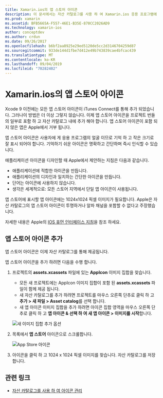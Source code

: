```yaml
---
title: Xamarin.ios의 앱 스토어 아이콘
description: 이 문서에서는 자산 카탈로그를 사용 하 여 Xamarin.ios 응용 프로그램에 대 한 앱 스토어 아이콘을 관리 하는 방법을 설명 합니다. 이전에는 앱 스토어 아이콘이 iTunes Connect로 관리 되었습니다.
ms.prod: xamarin
ms.assetid: BFB5665A-F557-46E1-B35E-870CC2026AD9
ms.technology: xamarin-ios
author: conceptdev
ms.author: crdun
ms.date: 09/26/2017
ms.openlocfilehash: b6bf2aa8925e29ed5120de5cc2d3146704259d87
ms.sourcegitcommit: 933de144d1fbe7d412e49b743839cae4bfcac439
ms.translationtype: MT
ms.contentlocale: ko-KR
ms.lasthandoff: 09/04/2019
ms.locfileid: "70282402"
---
```

# <a name="app-store-icons-in-xamarinios"></a>Xamarin.ios의 앱 스토어 아이콘

Xcode 9 이전에는 모든 앱 스토어 아이콘이 iTunes Connect를 통해 추가 되었습니다. 그러나이 방법은 더 이상 그렇지 않습니다. 이제 앱 스토어 아이콘을 프로젝트 번들의 일부로 포함 하 고 자산 카탈로그 내에 추가 해야 합니다. 앱 스토어 아이콘이 포함 되지 않은 앱은 Apple에서 거부 됩니다.

앱 스토어 아이콘은 사용자에 게 응용 프로그램의 얼굴 이므로 기억 하 고 작은 크기로 잘 표시 되어야 합니다. 기억하기 쉬운 아이콘은 명확하고 간단하며 즉시 인식할 수 있습니다.

애플리케이션 아이콘을 디자인할 때 Apple에서 제안하는 지침은 다음과 같습니다.

- 애플리케이션에 적합한 아이콘을 만듭니다.
- 애플리케이션의 디자인과 일치하는 간단한 아이콘을 만듭니다.
- 단어는 아이콘에 사용하지 않습니다.
- 생각은 세계적으로: 모든 스토어 지역에서 단일 앱 아이콘이 사용됩니다.

앱 스토어에 표시할 앱 아이콘에는 1024x1024 픽셀 이미지가 필요합니다.  Apple은 자산 카탈로그의 앱 스토어 아이콘이 투명하거나 알파 채널을 포함할 수 없다고 주장했습니다.

자세한 내용은 Apple의 [IOS 휴먼 인터페이스 지침](https://developer.apple.com/ios/human-interface-guidelines/icons-and-images/image-size-and-resolution/)을 참조 하세요.

## <a name="adding-an-app-store-icon"></a>앱 스토어 아이콘 추가

앱 스토어 아이콘은 이제 자산 카탈로그를 통해 제공됩니다. 

앱 스토어 아이콘을 추가 하려면 다음을 수행 합니다.

1. 프로젝트의 **assets.xcassets** 파일에 있는 **AppIcon** 이미지 집합을 찾습니다. 
    - 모든 새 프로젝트에는 AppIcon 이미지 집합이 포함 된 **assets.xcassets** 파일이 함께 제공 됩니다.
    - 새 자산 카탈로그를 추가 하려면 프로젝트를 마우스 오른쪽 단추로 클릭 하 고 **추가 > 새 파일 > Asset catalog**를 선택 합니다.
    - 새 앱 아이콘 이미지 집합을 추가 하려면 아이콘 집합 영역을 마우스 오른쪽 단추로 클릭 하 고 **앱 아이콘 & 선택 하 여 새 앱 아이콘 > 이미지를 시작**합니다.

    ![새 이미지 집합 추가 옵션](app-store-icon-images/image1.png)

2. 목록에서 **앱 스토어** 아이콘으로 스크롤합니다.

    ![App Store 아이콘](app-store-icon-images/image2.png)

3. 아이콘을 클릭 하 고 1024 x 1024 픽셀 이미지를 찾습니다. 자산 카탈로그를 저장 합니다.




## <a name="related-links"></a>관련 링크

- [자산 카탈로그를 사용 하 여 아이콘 관리](~/ios/app-fundamentals/images-icons/app-icons.md#managing)
